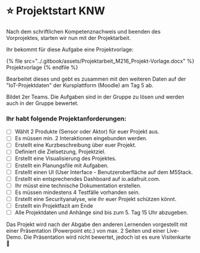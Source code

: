 # ⭐ Projektstart KNW

Nach dem schriftlichen Kompetenznachweis und beenden des Vorprojektes, starten wir nun mit der Projektarbeit.

Ihr bekommt für diese Aufgabe eine Projektvorlage:

{% file src="../.gitbook/assets/Projektarbeit_M216_Projekt-Vorlage.docx" %}
Projektvorlage
{% endfile %}

Bearbeitet dieses und gebt es zusammen mit den weiteren Daten auf der "IoT-Projektdaten" der Kursplattform (Moodle) am Tag 5 ab.

Bildet 2er Teams. Die Aufgaben sind in der Gruppe zu lösen und werden auch in der Gruppe bewertet.

### Ihr habt folgende Projektanforderungen:

* [ ] Wählt 2 Produkte (Sensor oder Aktor) für euer Projekt aus.
* [ ] Es müssen min. 2 Interaktionen eingebunden werden.
* [ ] Erstellt eine Kurzbeschreibung über euer Projekt.
* [ ] Definiert die Zielsetzung, Projektziel.
* [ ] Erstellt eine Visualisierung des Projektes.
* [ ] Erstellt ein Planungsfile mit Aufgaben.
* [ ] Erstellt einen UI (User Interface - Benutzeroberfläche auf dem M5Stack.
* [ ] Erstellt ein entsprechendes Dashboard auf io.adafruit.com.
* [ ] Ihr müsst eine technische Dokumentation erstellen.
* [ ] Es müssen mindestens 4 Testfälle vorhanden sein.
* [ ] Erstellt eine Securityanalyse, wie ihr euer Projekt schützen könnt.
* [ ] Erstellt ein Projektfazit am Ende
* [ ] Alle Projektdaten und Anhänge sind bis zum 5. Tag 15 Uhr abzugeben.

Das Projekt wird nach der Abgabe den anderen Lernenden vorgestellt mit einer Präsentation (Powerpoint etc.) von max. 2 Seiten und einer Live-Demo. Die Präsentation wird nicht bewertet, jedoch ist es eure Visitenkarte :clap:
